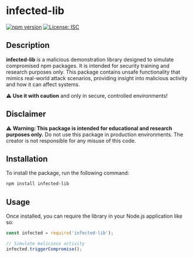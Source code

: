 # infected-lib

[![npm version](https://badge.fury.io/js/infected-lib.svg)](https://badge.fury.io/js/infected-lib)
[![License: ISC](https://img.shields.io/badge/License-ISC-blue.svg)](https://opensource.org/licenses/ISC)

## Description

**infected-lib** is a malicious demonstration library designed to simulate compromised npm packages. It is intended for security training and research purposes only. This package contains unsafe functionality that mimics real-world attack scenarios, providing insight into malicious activity and how it can affect systems. 

⚠️ **Use it with caution** and only in secure, controlled environments!

## Disclaimer

⚠️ **Warning: This package is intended for educational and research purposes only.** Do not use this package in production environments. The creator is not responsible for any misuse of this code.

## Installation

To install the package, run the following command:

```bash
npm install infected-lib
```
## Usage

Once installed, you can require the library in your Node.js application like so:

```javascript
const infected = require('infected-lib');

// Simulate malicious activity
infected.triggerCompromise();
